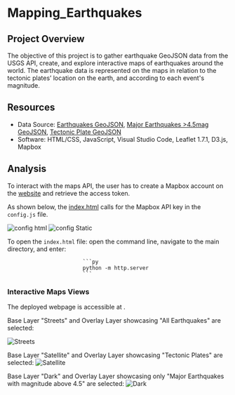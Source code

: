 # Mapping_Earthquakes

## Project Overview

The objective of this project is to gather earthquake GeoJSON data from the USGS API, create, and explore interactive maps of earthquakes around the world. The earthquake data is represented on the maps in relation to the tectonic plates’ location on the earth, and according to each event's magnitude.

## Resources

* Data Source: [Earthquakes GeoJSON](https://earthquake.usgs.gov/earthquakes/feed/v1.0/summary/all_week.geojson), [Major Earthquakes >4.5mag GeoJSON](https://earthquake.usgs.gov/earthquakes/feed/v1.0/summary/4.5_week.geojson), [Tectonic Plate GeoJSON](https://raw.githubusercontent.com/fraxen/tectonicplates/master/GeoJSON/PB2002_boundaries.json)
* Software: HTML/CSS, JavaScript, Visual Studio Code, Leaflet 1.7.1, D3.js, Mapbox

## Analysis

To interact with the maps API, the user has to create a Mapbox account on the [website](www.mapbox.com) and retrieve the access token.

As shown below, the [index.html]() calls for the Mapbox API key in the `config.js` file.

![config html]()
![config Static]()

To open the `index.html` file: open the command line, navigate to the main directory, and enter:

                            ```py
                            python -m http.server
                            ```

### Interactive Maps Views

The deployed webpage is accessible at .

Base Layer "Streets" and Overlay Layer showcasing "All Earthquakes" are selected:

![Streets]()

Base Layer "Satellite" and Overlay Layer showcasing "Tectonic Plates" are selected:
![Satellite]()

Base Layer "Dark" and Overlay Layer showcasing only "Major Earthquakes with magnitude above 4.5" are selected:
![Dark]()
